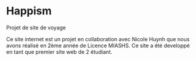 # Happism 

Projet de site de voyage 


Ce site internet est un projet en collaboration avec Nicole Huynh que nous avons réalisé en 2ème année de Licence MIASHS. 
Ce site a été developpé en tant que premier site web de 2 étudiant.
